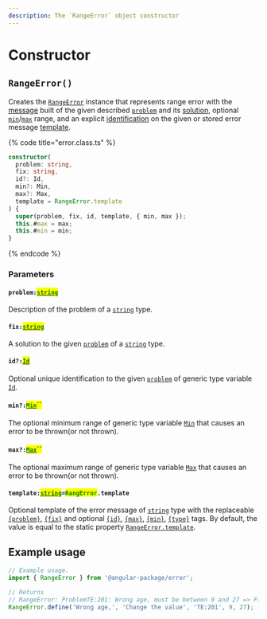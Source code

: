 ```yaml
---
description: The `RangeError` object constructor
---
```


# Constructor

## `RangeError()`

Creates the [`RangeError`](broken-reference) instance that represents range error with the [message](../commonerror/accessors/get-message.md) built of the given described [`problem`](constructor.md#problem-string) and its [solution](constructor.md#fix-string), optional [`min`](constructor.md#min-number)/[`max`](constructor.md#max-number) range, and an explicit [identification](constructor.md#id-id) on the given or stored error message [template](constructor.md#template-string-rangerror.template).

{% code title="error.class.ts" %}
```typescript
constructor(
  problem: string,
  fix: string,
  id?: Id,
  min?: Min,
  max?: Max,
  template = RangeError.template
) {
  super(problem, fix, id, template, { min, max });
  this.#max = max;
  this.#min = min;
}
```
{% endcode %}

### Parameters

#### `problem:`[<mark style="color:green;">`string`</mark>](https://developer.mozilla.org/en-US/docs/Web/JavaScript/Reference/Global\_Objects/String)

Description of the problem of a [`string`](https://developer.mozilla.org/en-US/docs/Web/JavaScript/Reference/Global\_Objects/String) type.

#### `fix:`[<mark style="color:green;">`string`</mark>](https://developer.mozilla.org/en-US/docs/Web/JavaScript/Reference/Global\_Objects/String)

A solution to the given [`problem`](constructor.md#problem-string) of a [`string`](https://developer.mozilla.org/en-US/docs/Web/JavaScript/Reference/Global\_Objects/String) type.

#### `id?:`[<mark style="color:green;">`Id`</mark>](generic-type-variables.md#rangeerror-less-than-id-min-max-greater-than)

Optional unique identification to the given [`problem`](constructor.md#problem-string) of generic type variable [`Id`](generic-type-variables.md#rangeerror-less-than-id-min-max-greater-than).

#### `min?:`[<mark style="color:green;">`Min`</mark>](generic-type-variables.md#rangeerror-less-than-id-min-max-greater-than-1)<mark style="color:green;">``</mark>

The optional minimum range of generic type variable [`Min`](generic-type-variables.md#rangeerror-less-than-id-min-max-greater-than-1) that causes an error to be thrown(or not thrown).

#### `max?:`[<mark style="color:green;">`Max`</mark>](generic-type-variables.md#rangeerror-less-than-id-min-max-greater-than-2)<mark style="color:green;">``</mark>

The optional maximum range of generic type variable [`Max`](generic-type-variables.md#rangeerror-less-than-id-min-max-greater-than-2) that causes an error to be thrown(or not thrown).

#### `template:`[<mark style="color:green;">`string`</mark>](https://developer.mozilla.org/en-US/docs/Web/JavaScript/Reference/Global\_Objects/String)`=`<mark style="color:green;">`RangError`</mark>`.template`

Optional template of the error message of [`string`](https://developer.mozilla.org/en-US/docs/Web/JavaScript/Reference/Global\_Objects/String) type with the replaceable [`{problem}`](../commonerror/properties/static-template.md#problem), [`{fix}`](../commonerror/properties/static-template.md#fix) and optional [`{id}`](../commonerror/properties/static-template.md#id), [`{max}`](../commonerror/properties/static-template.md#max), [`{min}`](../commonerror/properties/static-template.md#min), [`{type}`](../commonerror/properties/static-template.md#type) tags. By default, the value is equal to the static property [`RangeError.template`](properties/static-template.md).

## Example usage

```typescript
// Example usage.
import { RangeError } from '@angular-package/error';

// Returns
// RangeError: ProblemTE:201: Wrong age, must be between 9 and 27 => Fix: Change the value
RangeError.define('Wrong age,', 'Change the value', 'TE:201', 9, 27);
```
